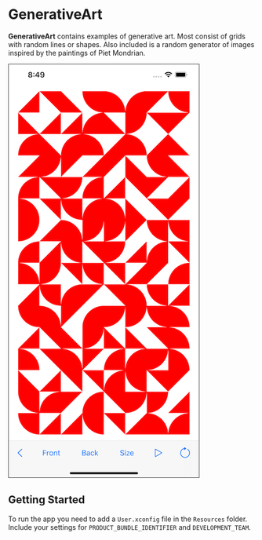 # GenerativeArt

**GenerativeArt** contains examples of generative art. Most consist of grids with random lines or shapes. Also included is a random generator of images inspired by the paintings of Piet Mondrian.

![screenshot](images/screenshot.jpg)

## Getting Started
To run the app you need to add a `User.xconfig` file in the `Resources` folder. Include your settings for `PRODUCT_BUNDLE_IDENTIFIER` and `DEVELOPMENT_TEAM`.
